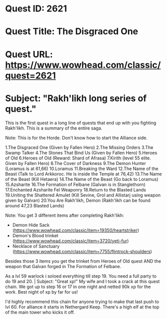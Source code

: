 # Quest ID: 2621
# Quest Title: The Disgraced One
# Quest URL: https://www.wowhead.com/classic/quest=2621
# Subject: "Rakh'likh long series of quest."
This is the first quest in a long line of quests that end up with you fighting Rakh'likh. This is a summary of the entire saga.

Note: This is for the Horde. Don't know how to start the Alliance side.

1.The Disgraced One (Given by Fallen Hero)
2.The Missing Orders
3.The Swamp Talker
4.The Stones That Bind Us (Given by Fallen Hero)
5.Heroes of Old
6.Heroes of Old (Reward: Shard of Afrasa)
7.Kirith (level 55 elite. Given by Fallen Hero)
8.The Cover of Darkness
9.The Demon Hunter (Loramus is at 61,66)
10.Loramus
11.Breaking the Ward
12.The Name of the Beast (Talk to Lord Arkkoroc. He is inside the Temple at 76,42)
13.The Name of the Beast (Kill Hetaera)
14.The Name of the Beast (Go back to Loramus)
15.Azsharite
16.The Formation of Felbane (Galvan is in Stanglethorn)
17.Enchanted Azsharite Fel Weaponry
18.Return to the Blasted Lands
19.Uniting the Shattered Amulet (Kill Sevine, Grol and Allistarj using weapon given by Galvan)
20.You Are Rakh'likh, Demon (Rakh'likh can be found around 47,23 Blasted Lands)

Note: You get 3 different items after completing Rakh'likh:
- Demon Hide Sack (https://www.wowhead.com/classic/item=19350/heartstriker)
- Demon's Blood trinket (https://www.wowhead.com/classic/item=3720/yeti-fur)
- Necklace of Sanctuary (https://www.wowhead.com/classic/item=7755/flintrock-shoulders)

Besides those 3 items you get the trinket from Heroes of Old quest AND the weapon that Galvan forged in The Formation of Felbane.

As a lvl 59 warlock i soloed everything till step 19. You need a full party to do 19 and 20. | Subject: "Great xp!"
My wife and I took a crack at this quest chain. We got up to step 16 or 17 in one night and netted 90k xp for the work. Best night of xp by far for us!

I'd highly recommend this chain for anyone trying to make that last push to lvl 60. For alliance it starts in Nethergard Keep. There's a high elf at the top of the main tower who kicks it off.